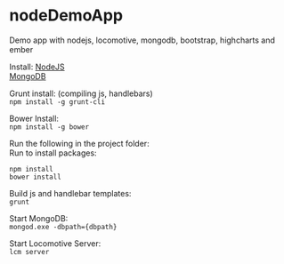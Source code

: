 nodeDemoApp
===========

Demo app with nodejs, locomotive, mongodb, bootstrap, highcharts and ember


Install:
[NodeJS](http://nodejs.org/) <br />
[MongoDB](http://www.mongodb.org/)

Grunt install: (compiling js, handlebars) <br />
`npm install -g grunt-cli`

Bower Install: <br />
`npm install -g bower`

Run the following in the project folder: <br />
Run to install packages: 

```
npm install
bower install
```

Build js and handlebar templates: <br />
`grunt`

Start MongoDB: <br />
`mongod.exe -dbpath={dbpath}`

Start Locomotive Server: <br />
`lcm server`
